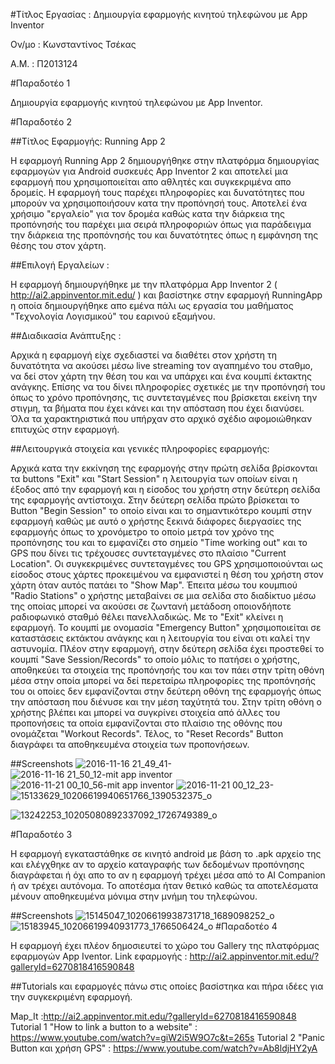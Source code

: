#Τίτλος Εργασίας : Δημιουργία εφαρμογής κινητού τηλεφώνου με App Inventor

Ον/μο : Κωνσταντίνος Τσέκας

A.M. : Π2013124

#Παραδοτέο 1

Δημιουργία εφαρμογής κινητού τηλεφώνου με App Inventor.

#Παραδοτέο 2

##Τίτλος Εφαρμογής: Running App 2

Η εφαρμογή Running App 2 δημιουργήθηκε στην πλατφόρμα δημιουργίας εφαρμογών για Android συσκευές App Inventor 2 και αποτελεί μια εφαρμογή που χρησιμοποιείται απο αθλητές και συγκεκριμένα απο δρομείς. Η εφαρμογή τους παρέχει πληροφορίες και δυνατότητες που μπορούν να χρησιμοποιήσουν κατα την προπόνησή τους. Αποτελεί ένα χρήσιμο "εργαλείο" για τον δρομέα καθώς κατα την διάρκεια της προπόνησής του παρέχει μια σειρά πληροφοριών όπως για παράδειγμα την διάρκεια της προπόνησής του και δυνατότητες όπως η εμφάνηση της θέσης του στον χάρτη.


##Επιλογή Εργαλείων : 

Η εφαρμογή δημιουργήθηκε με την πλατφόρμα App Inventor 2 ( http://ai2.appinventor.mit.edu/ ) και βασίστηκε στην εφαρμογή RunningApp η οποία δημιουργήθηκε απο εμένα πάλι ως εργασία του μαθήματος "Τεχνολογία Λογισμικού" του εαρινού εξαμήνου.

##Διαδικασία Ανάπτυξης :

Αρχικά η εφαρμογή είχε σχεδιαστεί να διαθέτει στον χρήστη τη δυνατότητα να ακούσει μέσω live streaming τον αγαπημένο του σταθμο, να δεί στον χάρτη την θέση του και να υπάρχει και ένα κουμπί έκτακτης ανάγκης. Επίσης να του δίνει πληροφορίες σχετικές με την προπόνησή του όπως το χρόνο προπόνησης, τις συντεταγμένες που βρίσκεται εκείνη την στιγμη, τα βήματα που έχει κάνει και την απόσταση που έχει διανύσει. Όλα τα χαρακτηριστικά που υπήρχαν στο αρχικό σχέδιο αφομοιώθηκαν επιτυχώς στην εφαρμογή.


##Λειτουργικά στοιχεία και γενικές πληροφορίες εφαρμογής:

Αρχικά κατα την εκκίνηση της εφαρμογής στην πρώτη σελίδα βρίσκονται τα buttons "Exit" και "Start Session" η λειτουργία των οποίων είναι η έξοδος από την εφαρμογή και η είσοδος του χρήστη στην δεύτερη σελίδα της εφαρμογής αντίστοιχα.
Στην δεύτερη σελίδα πρώτο βρίσκεται το Button "Begin Session" το οποίο είναι και το σημαντικότερο κουμπί στην εφαρμογή καθώς με αυτό ο χρήστης ξεκινά διάφορες διεργασίες της εφαρμογής όπως το χρονόμετρο το οποίο μετρά τον χρόνο της προπόνησης του και το εμφανίζει στο σημείο "Time working out"  και το GPS που δίνει τις τρέχουσες συντεταγμένες στο πλαίσιο "Current Location". Οι συγκεκριμένες συντεταγμένες του GPS χρησιμοποιούνται ως είσοδος στους χάρτες προκειμένου να εμφανιστεί η θέση του χρήστη στον χάρτη όταν αυτός πατάει το "Show Map".
Έπειτα μέσω του κουμπιού "Radio Stations" ο χρήστης μεταβαίνει σε μια σελίδα στο διαδίκτυο μέσω της οποίας μπορεί να ακούσει σε ζωντανή μετάδoση οποιονδήποτε ραδιοφωνικό σταθμό θέλει πανελλαδικώς. Με το "Exit" κλείνει η εφαρμογή.
Το κουμπί με ονομασία "Emergency Button" χρησιμοποιείται σε καταστάσεις εκτάκτου ανάγκης και η λειτουργία του είναι οτι καλεί την αστυνομία. Πλέον στην εφαρμογή, στην δεύτερη σελίδα έχει προστεθεί το κουμπί "Save Session/Records" το οποίο μόλις το πατήσει ο χρήστης, αποθηκεύει τα στοιχεία της προπόνησής του και τον πάει στην τρίτη οθόνη μέσα στην οποία μπορεί να δεί περεταίρω πληροφορίες της προπόνησής του οι οποίες δεν εμφανίζονται στην δεύτερη οθόνη της εφαρμογής όπως την απόσταση που διένυσε και την μέση ταχύτητά του. Στην τρίτη οθόνη ο χρήστης βλέπει και μπορεί να συγκρίνει στοιχεία από άλλες του προπονήσεις τα οποία εμφανίζονται στο πλαίσιο της οθόνης που ονομάζεται "Workout Records". Τέλος, τo "Reset Records" Button διαγράφει τα αποθηκευμένα στοιχεία των προπονήσεων.


##Screenshots
![2016-11-16 21_49_41-](https://cloud.githubusercontent.com/assets/17496439/20363180/f42fa0c4-ac46-11e6-97dc-89167fe98044.jpg)
![2016-11-16 21_50_12-mit app inventor](https://cloud.githubusercontent.com/assets/17496439/20363183/f9799a6c-ac46-11e6-913d-3297ae61385b.jpg)
![2016-11-21 00_10_56-mit app inventor](https://cloud.githubusercontent.com/assets/17496439/20466754/7ad943ae-af81-11e6-9bf4-b72f49499f09.jpg)
![2016-11-21 00_12_23-](https://cloud.githubusercontent.com/assets/17496439/20466758/7deff948-af81-11e6-8c41-361d2ebb7408.jpg)
![15133629_10206619940651766_1390532375_o](https://cloud.githubusercontent.com/assets/17496439/20466759/7e9ee0ca-af81-11e6-8b44-43ba44d690f3.png)

![13242253_10205080892337092_1726749389_o](https://cloud.githubusercontent.com/assets/17496439/20769087/396a9c18-b749-11e6-8bac-b5de013d4fad.png)

#Παραδοτέο 3 


Η εφαρμογή εγκαταστάθηκε σε κινητό android με βάση το .apk αρχείο της και ελέγχθηκε αν το αρχείο καταγραφής των δεδομένων προπόνησης διαγράφεται ή όχι απο το αν η εφαρμογή τρέχει μέσα από το ΑΙ Companion ή αν τρέχει αυτόνομα. Το αποτέσμα ήταν θετικό καθώς τα αποτελέσματα μένουν αποθηκευμένα μόνιμα στην μνήμη του τηλεφώνου.

##Screenshots
![15145047_10206619938731718_1689098252_o](https://cloud.githubusercontent.com/assets/17496439/20466776/1f8afb36-af82-11e6-8a45-89cafe0b1e50.png)
![15183945_10206619940931773_1766506424_o](https://cloud.githubusercontent.com/assets/17496439/20466777/20c39972-af82-11e6-94f5-9282da2c49d5.png)
#Παραδοτέο 4

 Η εφαρμογή έχει πλέον δημοσιευτεί το χώρο του Gallery της πλατφόρμας εφαρμογών App Iventor.
  Link εφαρμογής :  http://ai2.appinventor.mit.edu/?galleryId=6270818416590848

 ##Tutorials και εφαρμογές πάνω στις οποίες βασίστηκα και πήρα ιδέες για την συγκεκριμένη εφαρμογή.
 
 Map_It :http://ai2.appinventor.mit.edu/?galleryId=6270818416590848
 Tutorial 1 "How to link a button to a website" : https://www.youtube.com/watch?v=giW2i5W9O7c&t=265s
 Tutorial 2 "Panic Button και χρήση GPS" : https://www.youtube.com/watch?v=Ab8ldjHY2yA
